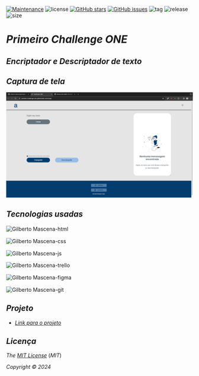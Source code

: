 
[![Maintenance](https://img.shields.io/badge/Maintained%3F-yes-green.svg)](https://GitHub.com/Gilberto-Mascena/primeiro-challenge-one)
![license](https://img.shields.io/github/license/Gilberto-Mascena/primeiro-challenge-one)
[![GitHub stars](https://img.shields.io/github/stars/Gilberto-Mascena/primeiro-challenge-one)](https://GitHub.com/Gilberto-Mascena/primeiro-challenge-one)
[![GitHub issues](https://img.shields.io/github/issues/Gilberto-Mascena/primeiro-challenge-one)](https://GitHub.com/Gilberto-Mascena/primeiro-challenge-one)
![tag](https://img.shields.io/github/v/release/Gilberto-Mascena/primeiro-challenge-one?include_prereleases)
![release](https://img.shields.io/github/release-date/Gilberto-Mascena/primeiro-challenge-one)
![size](https://img.shields.io/github/repo-size/Gilberto-Mascena/primeiro-challenge-one)

# *Primeiro Challenge ONE*

## *Encriptador e Descriptador de texto*

## *Captura de tela*

![vista](./assets/challenge-ONE.png)

##

## *Tecnologias usadas*

<img align="center" alt="Gilberto Mascena-html" height="30" width="40"
src="https://cdn.jsdelivr.net/gh/devicons/devicon@latest/icons/html5/html5-original-wordmark.svg" />

<img align="center" alt="Gilberto Mascena-css" height="30" width="40"
src="https://cdn.jsdelivr.net/gh/devicons/devicon@latest/icons/css3/css3-original-wordmark.svg" />

<img align="center" alt="Gilberto Mascena-js" height="30" width="40" 
src="https://cdn.jsdelivr.net/gh/devicons/devicon@latest/icons/javascript/javascript-original.svg" />

<img align="center" alt="Gilberto Mascena-trello" height="30" width="40"
src="https://cdn.jsdelivr.net/gh/devicons/devicon@latest/icons/trello/trello-original.svg" />

<img align="center" alt="Gilberto Mascena-figma" height="30" width="40"
src="https://cdn.jsdelivr.net/gh/devicons/devicon@latest/icons/figma/figma-original.svg" />

<img align="center" alt="Gilberto Mascena-git" height="30" width="40"
src="https://cdn.jsdelivr.net/gh/devicons/devicon@latest/icons/git/git-original.svg" />

## 

## *Projeto*

- [*Link para o projeto*](https://primeiro-challenge-one-gilbertodev.vercel.app/)
##

## *Licença* 

*The* [*MIT License*](LICENSE.md) (*MIT*)

*Copyright :copyright: 2024* 
##